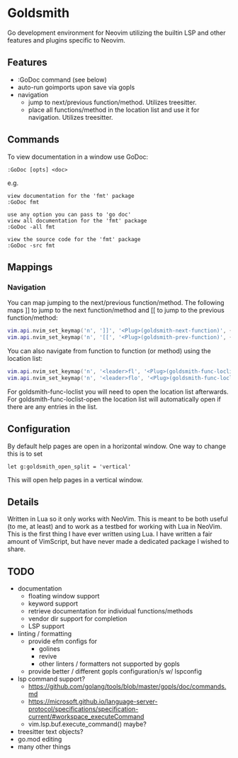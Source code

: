 # Goldsmith

Go development environment for Neovim utilizing the builtin LSP and other features and plugins specific to Neovim.

## Features
* :GoDoc command (see below)
* auto-run goimports upon save via gopls
* navigation
    * jump to next/previous function/method. Utilizes treesitter.
    * place all functions/method in the location list and use it for navigation. Utilizes treesitter.

## Commands
To view documentation in a window use GoDoc:
```vim
:GoDoc [opts] <doc> 
```
e.g. 
```vim
view documentation for the 'fmt' package
:GoDoc fmt

use any option you can pass to 'go doc'
view all documentation for the 'fmt' package
:GoDoc -all fmt

view the source code for the 'fmt' package
:GoDoc -src fmt
```

## Mappings

### Navigation
You can map jumping to the next/previous function/method. The following maps ]] to jump to the
next function/method and [[ to jump to the previous function/method:
```lua
vim.api.nvim_set_keymap('n', ']]', '<Plug>(goldsmith-next-function)', { silent = true })
vim.api.nvim_set_keymap('n', '[[', '<Plug>(goldsmith-prev-function)', { silent = true })
```
You can also navigate from function to function (or method) using the location list:
```lua
vim.api.nvim_set_keymap('n', '<leader>fl', '<Plug>(goldsmith-func-loclist)', { silent = true })
vim.api.nvim_set_keymap('n', '<leader>flo', '<Plug>(goldsmith-func-loclist-open)', { silent = true })
```
For goldsmith-func-loclist you will need to open the location list afterwards.  For goldsmith-func-loclist-open
the location list will automatically open if there are any entries in the list.

## Configuration
By default help pages are open in a horizontal window. One way to change this is to set
```vim
let g:goldsmith_open_split = 'vertical'
```
This will open help pages in a vertical window.

## Details
Written in Lua so it only works with NeoVim. This is meant to be both useful (to me, at least) and to work as a testbed
for working with Lua in NeoVim. This is the first thing I have ever written using Lua. I have written a fair amount of
VimScript, but have never made a dedicated package I wished to share.

## TODO
* documentation
    * floating window support
    * keyword support
    * retrieve documentation for individual functions/methods
    * vendor dir support for completion
    * LSP support
* linting / formatting
    * provide efm configs for
        * golines
        * revive
        * other linters / formatters not supported by gopls
    * provide better / different gopls configuration/s w/ lspconfig
* lsp command support?
    * https://github.com/golang/tools/blob/master/gopls/doc/commands.md
    * https://microsoft.github.io/language-server-protocol/specifications/specification-current/#workspace_executeCommand 
    * vim.lsp.buf.execute_command() maybe?
* treesitter text objects?
* go.mod editing
* many other things
